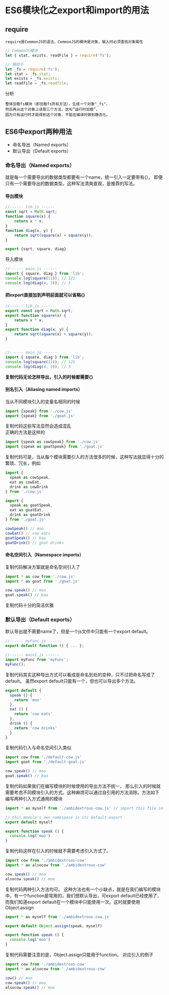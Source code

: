 ES6模块化之export和import的用法
==

## require
```text
require是CommonJS的语法，CommonJS的模块是对象，输入时必须查找对象属性
```
```js
// CommonJS模块
let { stat, exists, readFile } = require('fs');

// 等同于
let _fs = require('fs');
let stat = _fs.stat;
let exists = _fs.exists;
let readfile = _fs.readfile;
```
分析
```text
整体加载fs模块（即加载fs所有方法），生成一个对象"_fs"，
然后再从这个对象上读取三个方法，这叫“运行时加载”，
因为只有运行时才能得到这个对象，不能在编译时做到静态化。
```

## ES6中export两种用法
* 命名导出（Named exports）
* 默认导出（Default exports）

### 命名导出（Named exports）
就是每一个需要导出的数据类型都要有一个name，统一引入一定要带有{}，
即便只有一个需要导出的数据类型。这种写法清爽直观，是推荐的写法。

#### 导出模块
```js
//------ lib.js ------
const sqrt = Math.sqrt;
function square(x) {
    return x * x;
}
function diag(x, y) {
    return sqrt(square(x) + square(y));
}

export {sqrt, square, diag}
```

导入模块
```js
//------ main.js ------
import { square, diag } from 'lib';				
console.log(square(11)); // 121
console.log(diag(4, 3)); // 5
```

#### 把export直接加到声明前面就可以省略{}
```js
//------ lib.js ------
export const sqrt = Math.sqrt;
export function square(x) {
    return x * x;
}
export function diag(x, y) {
    return sqrt(square(x) + square(y));
}
```
```js

//------ main.js ------
import { square, diag } from 'lib';				
console.log(square(11)); // 121
console.log(diag(4, 3)); // 5
```


**复制代码无论怎样导出，引入的时候都需要{}**


#### 别名引入（Aliasing named imports）
当从不同模块引入的变量名相同的时候
```js
import {speak} from './cow.js'
import {speak} from './goat.js'	
```
复制代码这些写法显然会造成混乱  
正确的方法是这样的
```js
import {speak as cowSpeak} from './cow.js'
import {speak as goatSpeak} from './goat.js'
```
复制代码可是，当从每个模块需要引入的方法很多的时候，这种写法就显得十分的繁琐、冗长，例如
```js
import {
  speak as cowSpeak,
  eat as cowEat,
  drink as cowDrink
} from './cow.js'

import {
  speak as goatSpeak,
  eat as goatEat,
  drink as goatDrink
} from './goat.js'

cowSpeak() // moo
cowEat() // cow eats
goatSpeak() // baa
goatDrink() // goat drinks
```


#### 命名空间引入（Namespace imports）
复制代码解决方案就是命名空间引入了
```js
import * as cow from './cow.js'
import * as goat from './goat.js'

cow.speak() // moo
goat.speak() // baa
```
复制代码十分的简洁优雅

### 默认导出（Default exports）
默认导出就不需要name了，但是一个js文件中只能有一个export default。
```js
//------ myFunc.js ------
export default function () { ... };

//------ main1.js ------
import myFunc from 'myFunc';
myFunc();
```
复制代码其实这种导出方式可以看成是命名到处的变种，只不过把命名写成了default。
虽然export default只能有一个，但也可以导出多个方法。
```js
export default {
  speak () {
    return 'moo'
  },
  eat () {
    return 'cow eats'
  },
  drink () {
    return 'cow drinks'
  }
}
```
复制代码引入与命名空间引入类似
```js
import cow from './default-cow.js'
import goat from './default-goat.js'

cow.speak() // moo
goat.speak() // baa
```

复制代码如果我们在编写模块的时候使用的导出方法不统一，
那么引入的时候就需要考虑不同模块引入的方式。这种麻烦可以通过自引用的方法消除。方法如下
编写两种引入方式通用的模块
```js
import * as myself from './ambidextrous-cow.js' // import this file into itself

// this module's own namespace is its default export
export default myself

export function speak () {
  console.log('moo')
}
```

复制代码这样在引入的时候就不需要考虑引入方式了。
```js
import cow from './ambidextrous-cow'
import * as alsocow from './ambidextrous-cow'

cow.speak() // moo
alsocow.speak() // moo
```

复制代码两种引入方法均可。
这种方法也有一个小缺点，就是在我们编写的模块中，有一个function是常用的，我们想默认导出，可export default已经使用了，而我们知道export default在一个模块中只能使用一次。这时就要使用Object.assign
```js
import * as myself from './ambidextrous-cow.js' 

export default Object.assign(speak, myself) 

export function speak () {
  console.log('moo')
}
```

复制代码需要注意的是，Object.assign只能用于function。
对应引入的例子
```js
import cow from './ambidextrous-cow'
import * as alsocow from './ambidextrous-cow'

cow() // moo
cow.speak() // moo
alsocow.speak() // moo
```
